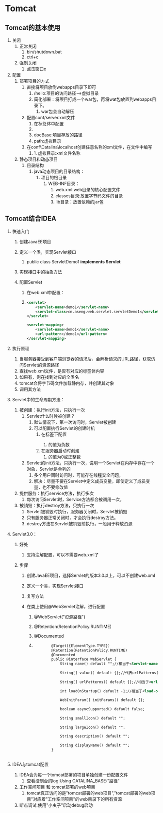 # Tomcat

## Tomcat的基本使用

1. 关闭
   1. 正常关闭
      1. bin/shutdown.bat
      2. ctrl+c
   2. 强制关闭
      1. 点击窗口x
2. 配置
   1. 部署项目的方式
      1. 直接将项目放倒webapps目录下即可
         1. /hello:项目的访问路径-->虚拟目录
         2. 简化部署：将项目打成一个war包，再将wat包放置到webapps目录下。
            1. war包会自动解压
      2. 配置conf/server.xml文件
         1. 在<Host>标签体中配置
         2. <Context docBase="D:\hello" path="/hehe"/>
         3. docBase:项目存放的路径
         4. path:虚拟目录
      3. 在conf\Catalina\localhost创建任意名称的xml文件，在文件中编写
         1. <Context docBase="D:\hello"/>
            1. 虚拟目录:xml文件名称
   2. 静态项目和动态项目
      1. 目录结构
         1. java动态项目的目录结构：
            1. 项目的根目录
               1. WEB-INF目录：
                  1. web.xml:web目录的核心配置文件
                  2. classes目录:放置字节码文件的目录
                  3. lib目录：放置依赖的jar包

## Tomcat结合IDEA

1. 快速入门

   1. 创建JavaEE项目

   2. 定义一个类，实现Servlet接口

      1. public class ServletDemo1 **implements Servlet**

   3. 实现接口中的抽象方法

   4. 配置Servlet

      1. 在web.xml中配置：

      2. ```xml
         <servlet>
             <servlet-name>demo1</servlet-name>
             <servlet-class>cn.aseng.web.servlet.servletDemo1</servlet-class>
         </servlet>
         
         <servlet-mapping>
             <servlet-name>demo1</servlet-name>
             <url-pattern>/demo1</url-pattern>
         </servlet-mapping>
         ```

2. 执行原理

   1. 当服务器接受到客户端浏览器的请求后，会解析请求的URL路径，获取访问Servlet的资源路径
   2. 查找web.xml文件，是否有对应的<url-pattern>标签体内容
   3. 如果有，则在找到对应的<servlet-class>全类名
   4. tomcat会将字节码文件加载静内存，并创建其对象
   5. 调用其方法

3. Servlet中的生命周期方法：

   1. 被创建：执行init方法，只执行一次
      1. Servlet什么时候被创建？	
         1. 默认情况下，第一次访问时，Servlet被创建
         2. 可以配置执行Servlet的创建时机
            1. 在<servlet>标签下配置
               1. <load-on-startup>的值为负数
            2. 在服务器启动时创建
               1. <load-on-startup>的值为0或正整数
      2. Servlet的init方法，只执行一次，说明一个Servlet在内存中存在一个对象，Servlet是单列的
         1. 多个用户同时访问时，可能存在线程安全问题，
         2. 解决：尽量不要在Servlet中定义成员变量，即使定义了成员变量，也不要修改值
   2. 提供服务：执行service方法，执行多次
      1. 每次访问Servlet时，Service方法都会被调用一次。
   3. 被销毁：执行destroy方法，只执行一次
      1. Servlet被销毁时执行，服务器关闭时，Servlet被销毁
      2. 只有服务器正常关闭时，才会执行destroy方法。
      3. destroy方法在Servlet被销毁前执行，一般用于释放资源

4. Servlet3.0：

   1. 好处

      1. 支持注解配置，可以不需要web.xml了

   2. 步骤

      1. 创建JavaEE项目，选择Servlet的版本3.0以上，可以不创建web.xml

      2. 定义一个类，实现Servlet接口

      3. 复写方法

      4. 在类上使用@WebServlet注解，进行配置

         1. @WebServlet("资源路径")

         2. @Retention(RetentionPolicy.RUNTIME)

         3. @Documented

         4. ```xml
            		@Target({ElementType.TYPE})
               		@Retention(RetentionPolicy.RUNTIME)
               		@Documented
               		public @interface WebServlet {
               		    String name() default "";//相当于<Servlet-name>
               		
               		    String[] value() default {};//代表urlPatterns()属性配置
               		
               		    String[] urlPatterns() default {};//相当于<url-pattern>
               		
               		    int loadOnStartup() default -1;//相当于<load-on-startup>
               		
               		    WebInitParam[] initParams() default {};
               		
               		    boolean asyncSupported() default false;
               		
               		    String smallIcon() default "";
               		
               		    String largeIcon() default "";
               		
               		    String description() default "";
               		
               		    String displayName() default "";
               		}
                      
            ```

5. IDEA与tomcat配置

   1. IDEA会为每一个tomcat部署的项目单独创建一份配置文件
      1. 查看控制台的log:Using CATALINA_BASE:"路径"
   2. 工作空间项目 和 tomcat部署的web项目
      1. tomcat真正访问的是"tomcat部署的web项目","tomcat部署的web项目"对应着"工作空间项目"的web目录下的所有资源
   3. 断点调试:使用"小虫子"启动debug启动

